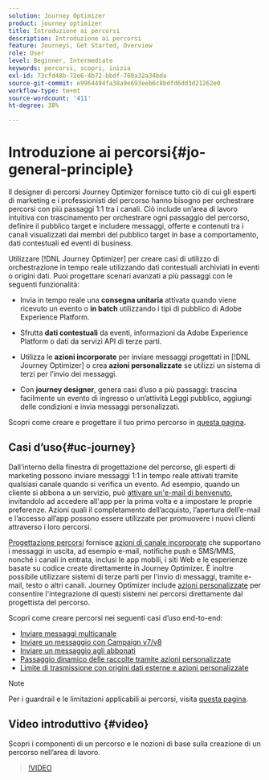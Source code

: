 ```yaml
---
solution: Journey Optimizer
product: journey optimizer
title: Introduzione ai percorsi
description: Introduzione ai percorsi
feature: Journeys, Get Started, Overview
role: User
level: Beginner, Intermediate
keywords: percorsi, scopri, inizia
exl-id: 73cfd48b-72e6-4b72-bbdf-700a32a34bda
source-git-commit: e9964494fa38a9e693eeb6c8bdfd6dd3d21262e0
workflow-type: tm+mt
source-wordcount: '411'
ht-degree: 38%

---
```



# Introduzione ai percorsi{#jo-general-principle}

Il designer di percorsi Journey Optimizer fornisce tutto ciò di cui gli esperti di marketing e i professionisti del percorso hanno bisogno per orchestrare percorsi con più passaggi 1:1 tra i canali. Ciò include un’area di lavoro intuitiva con trascinamento per orchestrare ogni passaggio del percorso, definire il pubblico target e includere messaggi, offerte e contenuti tra i canali visualizzati dai membri del pubblico target in base a comportamento, dati contestuali ed eventi di business.

Utilizzare [!DNL Journey Optimizer] per creare casi di utilizzo di orchestrazione in tempo reale utilizzando dati contestuali archiviati in eventi o origini dati. Puoi progettare scenari avanzati a più passaggi con le seguenti funzionalità:

* Invia in tempo reale una **consegna unitaria** attivata quando viene ricevuto un evento o **in batch** utilizzando i tipi di pubblico di Adobe Experience Platform.

* Sfrutta **dati contestuali** da eventi, informazioni da Adobe Experience Platform o dati da servizi API di terze parti.

* Utilizza le **azioni incorporate** per inviare messaggi progettati in [!DNL Journey Optimizer] o crea **azioni personalizzate** se utilizzi un sistema di terzi per l’invio dei messaggi.

* Con **journey designer**, genera casi d’uso a più passaggi: trascina facilmente un evento di ingresso o un’attività Leggi pubblico, aggiungi delle condizioni e invia messaggi personalizzati.

Scopri come creare e progettare il tuo primo percorso in [questa pagina](journey-gs.md).

## Casi d’uso{#uc-journey}

Dall’interno della finestra di progettazione del percorso, gli esperti di marketing possono inviare messaggi 1:1 in tempo reale attivati tramite qualsiasi canale quando si verifica un evento. Ad esempio, quando un cliente si abbona a un servizio, può [attivare un&#39;e-mail di benvenuto](message-to-subscribers-uc.md), invitandolo ad accedere all&#39;app per la prima volta e a impostare le proprie preferenze. Azioni quali il completamento dell’acquisto, l’apertura dell’e-mail e l’accesso all’app possono essere utilizzate per promuovere i nuovi clienti attraverso i loro percorsi.

[Progettazione percorsi](using-the-journey-designer.md) fornisce [azioni di canale incorporate](journeys-message.md) che supportano i messaggi in uscita, ad esempio e-mail, notifiche push e SMS/MMS, nonché i canali in entrata, inclusi le app mobili, i siti Web e le esperienze basate su codice create direttamente in Journey Optimizer. È inoltre possibile utilizzare sistemi di terze parti per l&#39;invio di messaggi, tramite e-mail, testo o altri canali. Journey Optimizer include [azioni personalizzate](using-custom-actions.md) per consentire l&#39;integrazione di questi sistemi nei percorsi direttamente dal progettista del percorso.

Scopri come creare percorsi nei seguenti casi d’uso end-to-end:

* [Inviare messaggi multicanale](journeys-uc.md)
* [Inviare un messaggio con Campaign v7/v8](ajo-ac.md)
* [Inviare un messaggio agli abbonati](message-to-subscribers-uc.md)
* [Passaggio dinamico delle raccolte tramite azioni personalizzate](collections.md)
* [Limite di trasmissione con origini dati esterne e azioni personalizzate](limit-throughput.md)

>[!NOTE]
>
>Per i guardrail e le limitazioni applicabili ai percorsi, visita [questa pagina](../start/guardrails.md).

## Video introduttivo {#video}

Scopri i componenti di un percorso e le nozioni di base sulla creazione di un percorso nell’area di lavoro.

>[!VIDEO](https://video.tv.adobe.com/v/3424996?quality=12)
